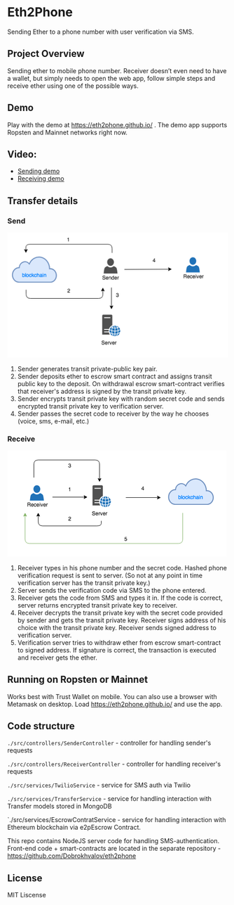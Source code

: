 # Eth2Phone
Sending Ether to a phone number with user verification via SMS.

## Project Overview
Sending ether to mobile phone number. Receiver doesn’t even need to have a wallet, but simply needs to open the web app, follow simple steps and receive ether using one of the possible ways.

## Demo
Play with the demo at https://eth2phone.github.io/ . The demo app supports Ropsten and Mainnet networks right now.

## Video: 
* [Sending demo](https://screencast-o-matic.com/watch/cbQoD1IbCD)
* [Receiving demo](https://screencast-o-matic.com/watch/cbQoDXIbCp)

## Transfer details
### Send
![Send](/public/send.png)
1. Sender generates transit private-public key pair.
2. Sender deposits ether to escrow smart contract and assigns transit public key to the deposit. On withdrawal escrow smart-contract verifies that receiver's address is signed by the transit private key.
3. Sender encrypts transit private key with random secret code and sends encrypted transit private key to verification server.
4. Sender passes the secret code to receiver by the way he chooses (voice, sms, e-mail, etc.)

### Receive
![Receive](/public/receive.png)
1. Receiver types in his phone number and the secret code. Hashed phone verification request is sent to server. (So not at any point in time verification server has the transit private key.)
2. Server sends the verification code via SMS to the phone entered.
3. Receiver gets the code from SMS and types it in. If the code is correct, server returns encrypted transit private key to receiver.
4. Receiver decrypts the transit private key with the secret code provided by sender and gets the transit private key. Receiver signs address of his choice with the transit private key. Receiver sends signed address to verification server.
5. Verification server tries to withdraw ether from escrow smart-contract to signed address. If signature is correct, the transaction is executed and receiver gets the ether.

## Running on Ropsten or Mainnet
Works best with Trust Wallet on mobile. You can also use a browser with Metamask on desktop.
Load https://eth2phone.github.io/ and use the app.


## Code structure
`./src/controllers/SenderController` - controller for handling sender's requests

`./src/controllers/ReceiverController` - controller for handling receiver's requests

`./src/services/TwilioService` - service for SMS auth via Twilio

`./src/services/TransferService` - service for handling interaction with Transfer models stored in MongoDB

`./src/services/EscrowContratService - service for handling interaction with Ethereum blockchain via e2pEscrow Contract.


This repo contains NodeJS server code for handling SMS-authentication. Front-end code + smart-contracts are located in the separate repository - https://github.com/Dobrokhvalov/eth2phone

## License
MIT Liscense 
